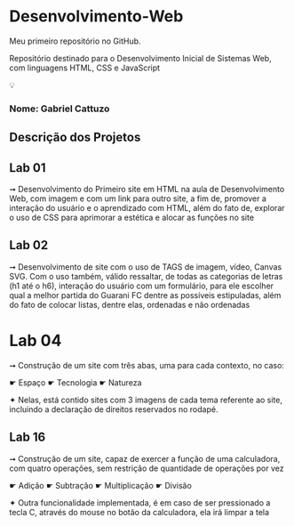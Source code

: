 # Desenvolvimento-Web
Meu primeiro repositório no GitHub.

Repositório destinado para o Desenvolvimento Inicial de Sistemas Web, com linguagens HTML, CSS e JavaScript

💡

### Nome: **Gabriel Cattuzo**

## Descrição dos Projetos

## Lab 01 ##

➞ Desenvolvimento do Primeiro site em HTML na aula de Desenvolvimento Web, com imagem e com um link para outro site, a fim de, promover a interação do usuário e o aprendizado com HTML, além do fato de, explorar o uso de CSS para aprimorar a estética e alocar as funções no site

## Lab 02 ##

➞ Desenvolvimento de site com o uso de TAGS de imagem, vídeo, Canvas SVG. Com o uso também, válido ressaltar, de todas as categorias de letras (h1 até o h6), interação do usuário com um formulário, para ele escolher qual a melhor partida do Guarani FC dentre as possíveis estipuladas, além do fato de colocar listas, dentre elas, ordenadas e não ordenadas

# Lab 04 ##

➞ Construção de um site com três abas, uma para cada contexto, no caso:

☛ Espaço
☛ Tecnologia
☛ Natureza

✦ Nelas, está contido sites com 3 imagens de cada tema referente ao site, incluindo a declaração de direitos reservados no rodapé.

## Lab 16 ##

➞ Construção de um site, capaz de exercer a função de uma calculadora, com quatro operações, sem restrição de quantidade de operações por vez

☛ Adição
☛ Subtração
☛ Multiplicação
☛ Divisão

✦ Outra funcionalidade implementada, é em caso de ser pressionado a tecla C, através do mouse no botão da calculadora, ela irá limpar a tela
